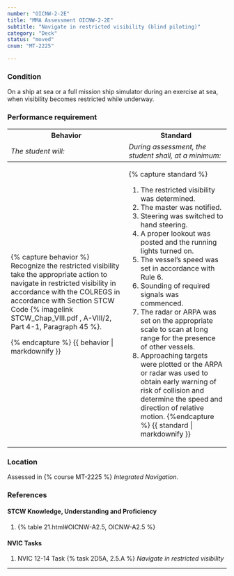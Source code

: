 ```yaml
---
number: "OICNW-2-2E"
title: "MMA Assessment OICNW-2-2E"
subtitle: "Navigate in restricted visibility (blind piloting)"
category: "Deck"
status: "moved"
cnum: "MT-2225"

---
```

### Condition

On a ship at sea or a full mission ship simulator during an exercise at sea, when visibility becomes restricted while underway.

### Performance requirement 

<table width='100%' class='Guidelines'>
 <thead>
 <tr>
     <th class='thirty'>Behavior</th>
     <th class='seventy'>Standard</th>
 </tr>
 <tr>
     <td><em>The student will:</em></td>
     <td><em>During assessment, the student shall, at a minimum:</em></td>
 </tr>
 </thead>
 <tbody>
 

<tr><td>

{% capture behavior %}
Recognize the restricted visibility take the appropriate action to navigate in restricted visibility in accordance with the COLREGS in accordance with Section STCW Code {% imagelink STCW_Chap_VIII.pdf , A-VIII/2, Part 4-1, Paragraph 45  %}.


{% endcapture %}
{{ behavior | markdownify }}

</td><td>

{% capture standard %}
1. The restricted visibility was determined.
2. The master was notified.
3. Steering was switched to hand steering.
4. A proper lookout was posted and the running lights turned on.
5. The vessel’s speed was set in accordance with Rule 6.
6. Sounding of required signals was commenced.
7. The radar or ARPA was set on the appropriate scale to scan at long range for the presence of other vessels.
8. Approaching targets were plotted or the ARPA or radar was used to obtain early warning of risk of collision and determine the speed and direction of relative motion.
{%endcapture %}
{{ standard | markdownify }}

</td></tr>



 </tbody>
 </table>

### Location

Assessed in  {% course  MT-2225 %}  *Integrated Navigation*.

### References

#### STCW Knowledge, Understanding and Proficiency

1. {% table 21.html#OICNW-A2.5, OICNW-A2.5 %}


#### NVIC Tasks

1. NVIC 12-14 Task {% task 2D5A, 2.5.A %} *Navigate in restricted visibility*



***

